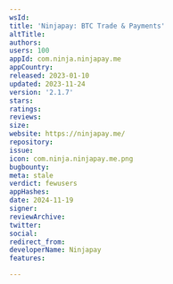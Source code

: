 ```yaml
---
wsId: 
title: 'Ninjapay: BTC Trade & Payments'
altTitle: 
authors: 
users: 100
appId: com.ninja.ninjapay.me
appCountry: 
released: 2023-01-10
updated: 2023-11-24
version: '2.1.7'
stars: 
ratings: 
reviews: 
size: 
website: https://ninjapay.me/
repository: 
issue: 
icon: com.ninja.ninjapay.me.png
bugbounty: 
meta: stale
verdict: fewusers
appHashes: 
date: 2024-11-19
signer: 
reviewArchive: 
twitter: 
social: 
redirect_from: 
developerName: Ninjapay
features: 

---
```


